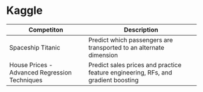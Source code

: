 # Kaggle

| Competiton | Description |
| --- | --- |
| Spaceship Titanic | Predict which passengers are transported to an alternate dimension |
| House Prices - Advanced Regression Techniques | Predict sales prices and practice feature engineering, RFs, and gradient boosting |
